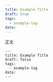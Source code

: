 ```yaml
---
title: Example Title
draft: true
tags:
  - example-tag
date:
---
```

正文

	---
	title: Example Title
	draft: false
	tags:
	  - example-tag
	date:
	---
	 

